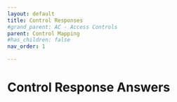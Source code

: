 ```yaml
---
layout: default
title: Control Responses
#grand_parent: AC - Access Controls
parent: Control Mapping
#has_children: false
nav_order: 1

---
```


# Control Response Answers

